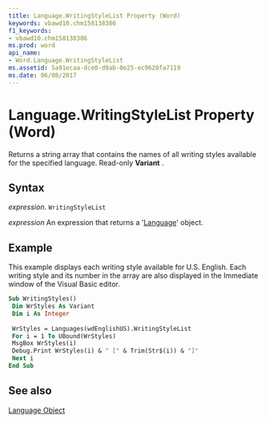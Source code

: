 ```yaml
---
title: Language.WritingStyleList Property (Word)
keywords: vbawd10.chm158138386
f1_keywords:
- vbawd10.chm158138386
ms.prod: word
api_name:
- Word.Language.WritingStyleList
ms.assetid: 5a91ecaa-dce0-d9ab-0e25-ec9620fa7119
ms.date: 06/08/2017
---
```



# Language.WritingStyleList Property (Word)

Returns a string array that contains the names of all writing styles available for the specified language. Read-only  **Variant** .


## Syntax

 _expression_. `WritingStyleList`

 _expression_ An expression that returns a '[Language](Word.Language.md)' object.


## Example

This example displays each writing style available for U.S. English. Each writing style and its number in the array are also displayed in the Immediate window of the Visual Basic editor.


```vb
Sub WritingStyles() 
 Dim WrStyles As Variant 
 Dim i As Integer 
 
 WrStyles = Languages(wdEnglishUS).WritingStyleList 
 For i = 1 To UBound(WrStyles) 
 MsgBox WrStyles(i) 
 Debug.Print WrStyles(i) & " [" & Trim(Str$(i)) & "]" 
 Next i 
End Sub
```


## See also


[Language Object](Word.Language.md)

